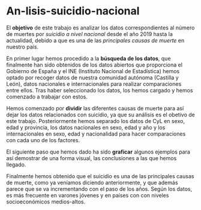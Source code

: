 # An-lisis-suicidio-nacional
El **objetivo** de este trabajo es analizar los datos correspondientes al número
de muertes por *suicidio a nivel nacional* desde el año 2019 hasta la actualidad, 
debido a que es una de las _principales causas de muerte_ en nuestro país.

En primer lugar hemos procedido a la __búsqueda de los datos__, que finalmente 
han sido obtenidos de los datos abiertos que proporciona el Gobierno de España y
el INE (Instituto Nacional de Estadística) hemos optado por recoger datos de 
nuestra comunidad autónoma (Castilla y León), datos nacionales e internacionales
para realizar comparaciones entre ellos.
Tras haber seleccionado los datos, los hemos cargado y hemos comenzado a 
trabajar con estos.

Hemos comenzado por __dividir__ las diferentes causas de muerte para así dejar 
los datos relacionados con suicidio, ya que su análisis es el obetivo de este 
trabajo. Posteriormente hemos separado los datos de CyL en sexo, edad y provincia, 
los datos nacionales en sexo, edad y año y los internacionales en sexo, edad y 
nacionalidad para hacer comparaciones con cada uno de los factores.

El siguiente paso que hemos dado ha sido **graficar** algunos ejemplos para así demostrar
de una forma visual, las conclusiones a las que hemos llegado.

Finalmente hemos obtenido que el suicidio es una de las principales causas de muerte, como
ya veníamos diciendo anteriormente, y que además parece que se va incrementando con el
paso de los años. Según los datos, es más frecuente en varones jóvenes y en países con
con niveles socioeconómicos medios-altos.
